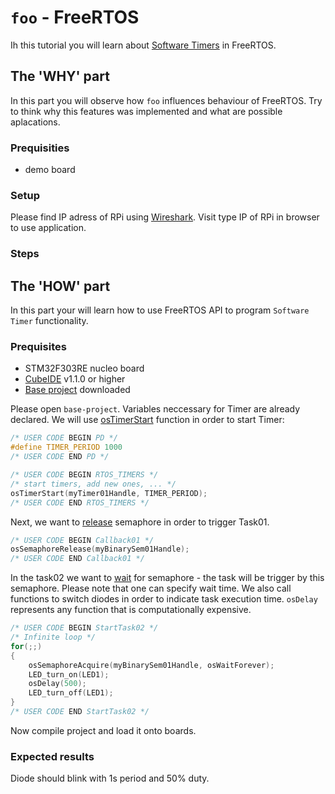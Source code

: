 # `foo` - FreeRTOS
Ih this tutorial you will learn about [Software Timers](http://www.keil.com/pack/doc/CMSIS_Dev/RTOS2/html/group__CMSIS__RTOS__TimerMgmt.html) in FreeRTOS.

## The 'WHY' part

In this part you will observe how `foo` influences behaviour of FreeRTOS.
Try to think why this features was implemented and what are possible aplacations.

### Prequisities
 - demo board

### Setup

Please find IP adress of RPi using [Wireshark](https://www.wireshark.org/).
Visit type IP of RPi in browser to use application.

### Steps

## The 'HOW' part
In this part your will learn how to use FreeRTOS API to program `Software Timer` functionality.

### Prequisites

 - STM32F303RE nucleo board
 - [CubeIDE](https://www.st.com/en/development-tools/stm32cubeide.html) v1.1.0 or higher
 - [Base project](foo.com) downloaded

Please open `base-project`. Variables neccessary for Timer are already declared. We will use [osTimerStart](http://www.keil.com/pack/doc/CMSIS_Dev/RTOS2/html/group__CMSIS__RTOS__TimerMgmt.html#gab6ee2859ea657641b7adfac599b8121d) function in order to start Timer:

```c
/* USER CODE BEGIN PD */
#define TIMER_PERIOD 1000
/* USER CODE END PD */
```

```c
/* USER CODE BEGIN RTOS_TIMERS */
/* start timers, add new ones, ... */
osTimerStart(myTimer01Handle, TIMER_PERIOD);
/* USER CODE END RTOS_TIMERS */
```

Next, we want to [release](https://www.keil.com/pack/doc/CMSIS/RTOS/html/group__CMSIS__RTOS__SemaphoreMgmt.html#gab108914997c49e14d8ff1ae0d1988ca0) semaphore in order to trigger Task01.

```c
/* USER CODE BEGIN Callback01 */
osSemaphoreRelease(myBinarySem01Handle);
/* USER CODE END Callback01 */
```

In the task02 we want to [wait](https://www.keil.com/pack/doc/CMSIS/RTOS/html/group__CMSIS__RTOS__SemaphoreMgmt.html#gacc15b0fc8ce1167fe43da33042e62098) for semaphore - the task will be trigger by this semaphore. Please note that one can specify wait time.
We also call functions to switch diodes in order to indicate task execution time.
`osDelay` represents any function that is computationally expensive.
```c
/* USER CODE BEGIN StartTask02 */
/* Infinite loop */
for(;;)
{
    osSemaphoreAcquire(myBinarySem01Handle, osWaitForever);
    LED_turn_on(LED1);
    osDelay(500);
    LED_turn_off(LED1);
}
/* USER CODE END StartTask02 */
```

Now compile project and load it onto boards. 

### Expected results

Diode should blink with 1s period and 50% duty.
